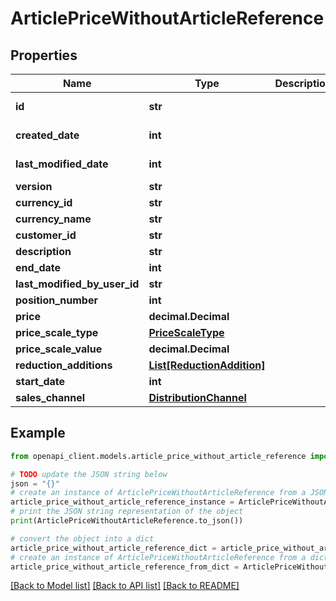# ArticlePriceWithoutArticleReference


## Properties

Name | Type | Description | Notes
------------ | ------------- | ------------- | -------------
**id** | **str** |  | [optional] [readonly] 
**created_date** | **int** |  | [optional] [readonly] 
**last_modified_date** | **int** |  | [optional] [readonly] 
**version** | **str** |  | [optional] 
**currency_id** | **str** |  | [optional] 
**currency_name** | **str** |  | [optional] 
**customer_id** | **str** |  | [optional] 
**description** | **str** |  | [optional] 
**end_date** | **int** |  | [optional] 
**last_modified_by_user_id** | **str** |  | [optional] 
**position_number** | **int** |  | [optional] 
**price** | **decimal.Decimal** |  | [optional] 
**price_scale_type** | [**PriceScaleType**](PriceScaleType.md) |  | [optional] 
**price_scale_value** | **decimal.Decimal** |  | [optional] 
**reduction_additions** | [**List[ReductionAddition]**](ReductionAddition.md) |  | [optional] 
**start_date** | **int** |  | [optional] 
**sales_channel** | [**DistributionChannel**](DistributionChannel.md) |  | [optional] 

## Example

```python
from openapi_client.models.article_price_without_article_reference import ArticlePriceWithoutArticleReference

# TODO update the JSON string below
json = "{}"
# create an instance of ArticlePriceWithoutArticleReference from a JSON string
article_price_without_article_reference_instance = ArticlePriceWithoutArticleReference.from_json(json)
# print the JSON string representation of the object
print(ArticlePriceWithoutArticleReference.to_json())

# convert the object into a dict
article_price_without_article_reference_dict = article_price_without_article_reference_instance.to_dict()
# create an instance of ArticlePriceWithoutArticleReference from a dict
article_price_without_article_reference_from_dict = ArticlePriceWithoutArticleReference.from_dict(article_price_without_article_reference_dict)
```
[[Back to Model list]](../README.md#documentation-for-models) [[Back to API list]](../README.md#documentation-for-api-endpoints) [[Back to README]](../README.md)


